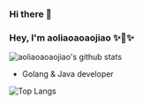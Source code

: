 ### Hi there 👋

<!--
**aoliaoaoaojiao/aoliaoaoaojiao** is a ✨ _special_ ✨ repository because its `README.md` (this file) appears on your GitHub profile.

Here are some ideas to get you started:

- 🔭 I’m currently working on ...
- 🌱 I’m currently learning ...
- 👯 I’m looking to collaborate on ...
- 🤔 I’m looking for help with ...
- 💬 Ask me about ...
- 📫 How to reach me: ...
- 😄 Pronouns: ...
- ⚡ Fun fact: ...
-->

### Hey, I'm aoliaoaoaojiao ✨🚀✨

<!--[![Github](https://img.shields.io/github/followers/aoliaoaoaojiao?label=Follow&style=social)](https://github.com/aoliaoaoaojiao)-->

![aoliaoaoaojiao's github stats](https://github-readme-stats-git-masterorgs-github-readme-stats-team.vercel.app/api?username=aoliaoaoaojiao&include_orgs=true)

- Golang & Java developer

![Top Langs](https://github-readme-stats-one-bice.vercel.app/api/top-langs/?username=aoliaoaoaojiao&langs_count=10&role=OWNER,COLLABORATOR)

